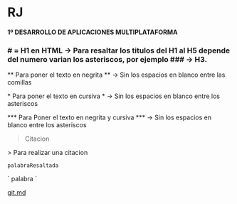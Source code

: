 # RJ

**1º DESARROLLO DE APLICACIONES MULTIPLATAFORMA**

### # = H1 en HTML -> Para resaltar los titulos del H1 al H5 depende del numero varian los asteriscos, por ejemplo ### -> H3.

\*\* Para poner el texto en negrita \*\* -> Sin los espacios en blanco entre las comillas

 \* Para poner el texto en cursiva \* -> Sin los espacios en blanco entre los asteriscos

\*\*\* Para Poner el texto en negrita y cursiva \*\*\* -> Sin los espacios en blanco entre los asteriscos

>Citacion

\> Para realizar una citacion

`palabraResaltada`

\` palabra \`

[git.md](git.md)
